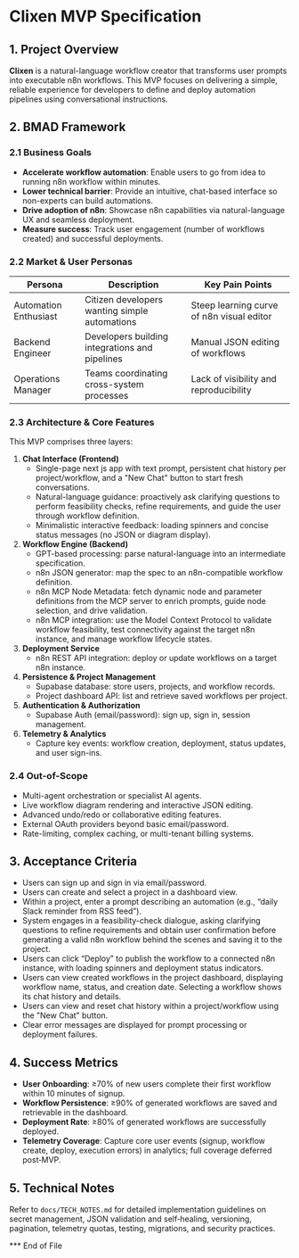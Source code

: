 # Clixen MVP Specification

## 1. Project Overview

**Clixen** is a natural-language workflow creator that transforms user prompts into executable n8n workflows. This MVP focuses on delivering a simple, reliable experience for developers to define and deploy automation pipelines using conversational instructions.

## 2. BMAD Framework

### 2.1 Business Goals
- **Accelerate workflow automation**: Enable users to go from idea to running n8n workflow within minutes.
- **Lower technical barrier**: Provide an intuitive, chat-based interface so non-experts can build automations.
- **Drive adoption of n8n**: Showcase n8n capabilities via natural-language UX and seamless deployment.
- **Measure success**: Track user engagement (number of workflows created) and successful deployments.

### 2.2 Market & User Personas
| Persona             | Description                                          | Key Pain Points                           |
|---------------------|------------------------------------------------------|-------------------------------------------|
| Automation Enthusiast | Citizen developers wanting simple automations       | Steep learning curve of n8n visual editor  |
| Backend Engineer    | Developers building integrations and pipelines       | Manual JSON editing of workflows           |
| Operations Manager  | Teams coordinating cross-system processes            | Lack of visibility and reproducibility     |

### 2.3 Architecture & Core Features
This MVP comprises three layers:

1. **Chat Interface (Frontend)**
   - Single-page next js app with text prompt, persistent chat history per project/workflow, and a "New Chat" button to start fresh conversations.
   - Natural-language guidance: proactively ask clarifying questions to perform feasibility checks, refine requirements, and guide the user through workflow definition.
   - Minimalistic interactive feedback: loading spinners and concise status messages (no JSON or diagram display).
2. **Workflow Engine (Backend)**
   - GPT-based processing: parse natural-language into an intermediate specification.
   - n8n JSON generator: map the spec to an n8n-compatible workflow definition.
   - n8n MCP Node Metadata: fetch dynamic node and parameter definitions from the MCP server to enrich prompts, guide node selection, and drive validation.
   - n8n MCP integration: use the Model Context Protocol to validate workflow feasibility, test connectivity against the target n8n instance, and manage workflow lifecycle states.
3. **Deployment Service**
   - n8n REST API integration: deploy or update workflows on a target n8n instance.
4. **Persistence & Project Management**
   - Supabase database: store users, projects, and workflow records.
   - Project dashboard API: list and retrieve saved workflows per project.
5. **Authentication & Authorization**
   - Supabase Auth (email/password): sign up, sign in, session management.
6. **Telemetry & Analytics**
   - Capture key events: workflow creation, deployment, status updates, and user sign-ins.

### 2.4 Out-of-Scope
- Multi-agent orchestration or specialist AI agents.
- Live workflow diagram rendering and interactive JSON editing.
- Advanced undo/redo or collaborative editing features.
- External OAuth providers beyond basic email/password.
- Rate-limiting, complex caching, or multi-tenant billing systems.

## 3. Acceptance Criteria
- Users can sign up and sign in via email/password.
- Users can create and select a project in a dashboard view.
- Within a project, enter a prompt describing an automation (e.g., “daily Slack reminder from RSS feed”).
- System engages in a feasibility-check dialogue, asking clarifying questions to refine requirements and obtain user confirmation before generating a valid n8n workflow behind the scenes and saving it to the project.
- Users can click “Deploy” to publish the workflow to a connected n8n instance, with loading spinners and deployment status indicators.
- Users can view created workflows in the project dashboard, displaying workflow name, status, and creation date. Selecting a workflow shows its chat history and details.
- Users can view and reset chat history within a project/workflow using the "New Chat" button.
- Clear error messages are displayed for prompt processing or deployment failures.

## 4. Success Metrics
- **User Onboarding**: ≥70% of new users complete their first workflow within 10 minutes of signup.
- **Workflow Persistence**: ≥90% of generated workflows are saved and retrievable in the dashboard.
- **Deployment Rate**: ≥80% of generated workflows are successfully deployed.
- **Telemetry Coverage**: Capture core user events (signup, workflow create, deploy, execution errors) in analytics; full coverage deferred post‑MVP.

## 5. Technical Notes
Refer to `docs/TECH_NOTES.md` for detailed implementation guidelines on secret management, JSON validation and self‑healing, versioning, pagination, telemetry quotas, testing, migrations, and security practices.

*** End of File
